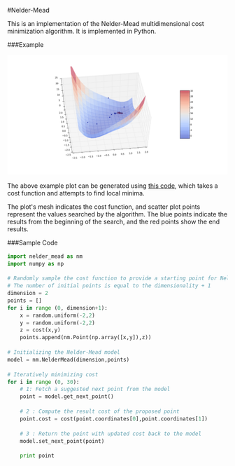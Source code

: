 #Nelder-Mead

This is an implementation of the Nelder-Mead multidimensional cost minimization algorithm.
It is implemented in Python.

###Example

![](https://github.com/sjsimps/Nelder-Mead/blob/master/example.png)

The above example plot can be generated using [this code](https://github.com/sjsimps/Nelder-Mead/blob/master/example.py),
which takes a cost function and attempts to find local minima.

The plot's mesh indicates the cost function, and scatter plot
points represent the values searched by the algorithm.
The blue points indicate the results from the beginning of the search, and
the red points show the end results.

###Sample Code
```python
import nelder_mead as nm
import numpy as np

# Randomly sample the cost function to provide a starting point for Nelder Mead method
# The number of initial points is equal to the dimensionality + 1
dimension = 2
points = []
for i in range (0, dimension+1):
    x = random.uniform(-2,2)
    y = random.uniform(-2,2)
    z = cost(x,y)
    points.append(nm.Point(np.array([x,y]),z))

# Initializing the Nelder-Mead model
model = nm.NelderMead(dimension,points)

# Iteratively minimizing cost
for i in range (0, 30):
    # 1: Fetch a suggested next point from the model
    point = model.get_next_point()

    # 2 : Compute the result cost of the proposed point
    point.cost = cost(point.coordinates[0],point.coordinates[1])

    # 3 : Return the point with updated cost back to the model
    model.set_next_point(point)

    print point
```
